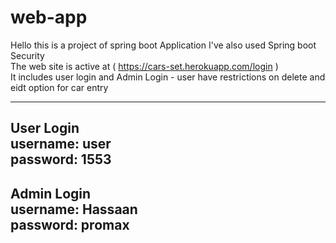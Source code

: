 # web-app
Hello this is a project of spring boot Application I've also used Spring boot Security  
The web site is active at ( https://cars-set.herokuapp.com/login )  
It includes user login and Admin Login - user have restrictions on delete and eidt option for car entry  


----------------
User Login  
username: user  
password: 1553  
----------------
Admin Login  
username: Hassaan  
password: promax  
----------------
